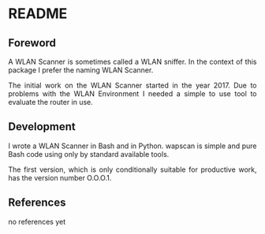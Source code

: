 # README

## Foreword

<p align="justify">A WLAN Scanner is sometimes called a WLAN sniffer. In the context of this package I prefer the naming WLAN Scanner.</p>

<p align="justify">The initial work on the WLAN Scanner started in the year 2017. Due to problems with the WLAN Environment I needed a simple to use tool to evaluate the router in use.</p>

<p align="justify"></p>

## Development

<p align="justify">I wrote a WLAN Scanner in Bash and in Python. wapscan is simple and pure Bash code using only by standard available tools.</p>

<p align="justify">The first version, which is only conditionally suitable for productive work, has the version number O.O.O.1.</p>

<p align="justify"></p>

## References

no references yet

<p align="justify"></p>

<p align="justify"></p>

<p align="justify"></p>
